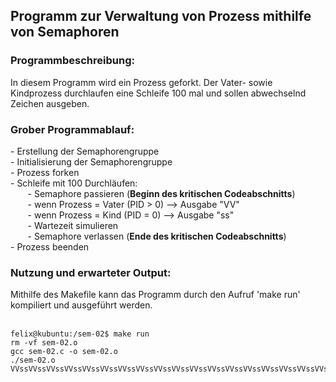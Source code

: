 <h2>Programm zur Verwaltung von Prozess mithilfe von Semaphoren</h2>

<h3>Programmbeschreibung: </h3>
In diesem Programm wird ein Prozess geforkt. Der Vater- sowie Kindprozess durchlaufen eine Schleife 100 mal und sollen abwechselnd Zeichen ausgeben.
  
<h3>Grober Programmablauf: </h3>
- Erstellung der Semaphorengruppe <br>
- Initialisierung der Semaphorengruppe <br>
- Prozess forken <br>
- Schleife mit 100 Durchläufen: <br>
&nbsp;&nbsp;&nbsp;&nbsp;&nbsp;&nbsp; - Semaphore passieren (<b>Beginn des kritischen Codeabschnitts</b>) <br>
&nbsp;&nbsp;&nbsp;&nbsp;&nbsp;&nbsp; - wenn Prozess = Vater (PID > 0) --> Ausgabe "VV" <br>
&nbsp;&nbsp;&nbsp;&nbsp;&nbsp;&nbsp; - wenn Prozess = Kind (PID = 0) --> Ausgabe "ss" <br>
&nbsp;&nbsp;&nbsp;&nbsp;&nbsp;&nbsp; - Wartezeit simulieren <br>
&nbsp;&nbsp;&nbsp;&nbsp;&nbsp;&nbsp; - Semaphore verlassen (<b>Ende des kritischen Codeabschnitts</b>) <br>
- Prozess beenden 

<h3> Nutzung und erwarteter Output: </h3>
  Mithilfe des Makefile kann das Programm durch den Aufruf 'make run' kompiliert und ausgeführt werden. <br> <br>
  
```
felix@kubuntu:/sem-02$ make run
rm -vf sem-02.o
gcc sem-02.c -o sem-02.o
./sem-02.o
VVssVVssVVssVVssVVssVVssVVssVVssVVssVVssVVssVVssVVssVVssVVssVVssVVssVVssVVssVVssVVssVVss
```
